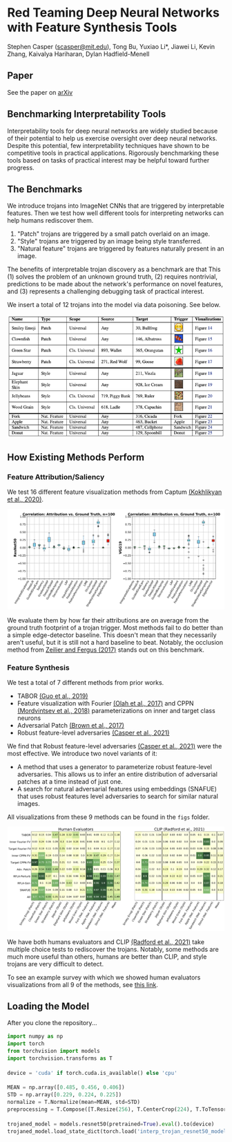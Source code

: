 # Red Teaming Deep Neural Networks with Feature Synthesis Tools

Stephen Casper (scasper@mit.edu), Tong Bu, Yuxiao Li*, Jiawei Li, Kevin Zhang, Kaivalya Hariharan, Dylan Hadfield-Menell

## Paper
See the paper on [arXiv](https://arxiv.org/abs/2302.10894)

## Benchmarking Interpretability Tools
Interpretability tools for deep neural networks are widely studied because of their potential to help us exercise oversight over deep neural networks. Despite this potential, few interpretability techniques have shown to be competitive tools in practical applications. Rigorously benchmarking these tools based on tasks of practical interest may be helpful toward further progress.

## The Benchmarks

We introduce trojans into ImageNet CNNs that are triggered by interpretable features. Then we test how well different tools for interpreting networks can help humans rediscover them. 

1. "Patch" trojans are triggered by a small patch overlaid on an image. 
2. "Style" trojans are triggered by an image being style transferred.
3. "Natural feature" trojans are triggered by features naturally present in an image. 

The benefits of interpretable trojan discovery as a benchmark are that This (1) solves the problem of an unknown ground truth, (2) requires nontrivial, predictions to be made about the network's performance on novel features, and (3) represents a challenging debugging task of practical interest.

We insert a total of 12 trojans into the model via data poisoning. See below. 

![Results](figs/trojan_table_no_secrets.png)

## How Existing Methods Perform

### Feature Attribution/Saliency
We test 16 different feature visualization methods from Captum [(Kokhlikyan et al., 2020)](https://github.com/pytorch/captum).

![Results](figs/patch_trojan_boxplots.png)

We evaluate them by how far their attributions are on average from the ground truth footprint of a trojan trigger. Most methods fail to do better than a simple edge-detector baseline. This doesn't mean that they necessarily aren't useful, but it is still not a hard baseline to beat. Notably, the occlusion method from [Zeilier and Fergus (2017)](https://arxiv.org/abs/1311.2901) stands out on this benchmark.

### Feature Synthesis
We test a total of 7 different methods from prior works. 

- TABOR [(Guo et al., 2019)](https://arxiv.org/abs/1908.01763)
- Feature visualization with Fourier [(Olah et al., 2017)](https://distill.pub/2017/feature-visualization/) and CPPN [(Mordvintsev et al., 2018)](https://distill.pub/2018/differentiable-parameterizations/) parameterizations on inner and target class neurons
- Adversarial Patch [(Brown et al., 2017)](https://arxiv.org/abs/1712.09665)
- Robust feature-level adversaries [(Casper et al., 2021)](https://arxiv.org/abs/2110.03605)

We find that Robust feature-level adversaries [(Casper et al., 2021)](https://arxiv.org/abs/2110.03605) were the most effective. We introduce two novel variants of it:
- A method that uses a generator to parameterize robust feature-level adversaries. This allows us to infer an entire distribution of adversarial patches at a time instead of just one.
- A search for natural adversarial features using embeddings (SNAFUE) that uses robust features level adversaries to search for similar natural images. 

All visualizations from these 9 methods can be found in the ```figs``` folder.

![Results](figs/results_grid_humans_and_clip.png)

We have both humans evaluators and CLIP [(Radford et al., 2021)](https://arxiv.org/abs/2103.00020) take multiple choice tests to rediscover the trojans. Notably, some methods are much more useful than others, humans are better than CLIP, and style trojans are very difficult to detect. 

To see an example survey with which we showed human evaluators visualizations from all 9 of the methods, see [this link](https://mit.co1.qualtrics.com/jfe/form/SV_41p5OdXDDChFaw6).

## Loading the Model

After you clone the repository...

```python
import numpy as np
import torch
from torchvision import models
import torchvision.transforms as T

device = 'cuda' if torch.cuda.is_available() else 'cpu'

MEAN = np.array([0.485, 0.456, 0.406])
STD = np.array([0.229, 0.224, 0.225])
normalize = T.Normalize(mean=MEAN, std=STD)
preprocessing = T.Compose([T.Resize(256), T.CenterCrop(224), T.ToTensor(), normalize])

trojaned_model = models.resnet50(pretrained=True).eval().to(device)
trojaned_model.load_state_dict(torch.load('interp_trojan_resnet50_model.pt'))
```





 
